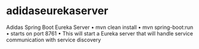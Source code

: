 # adidaseurekaserver

Adidas Spring Boot Eureka Server
•	mvn clean install
•	mvn spring-boot:run
•	starts on port 8761
•	This will start a Eureka server that will handle service communication with service discovery 
